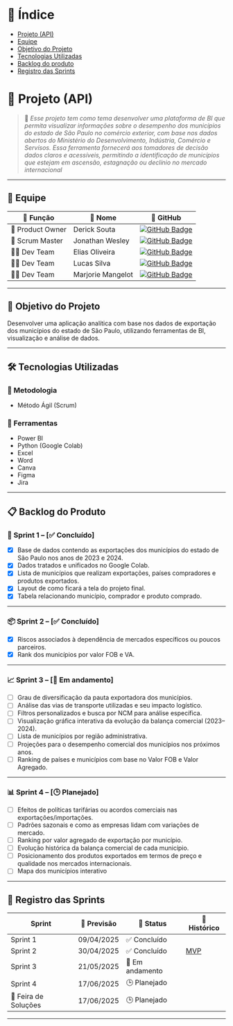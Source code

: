 # 📑 Índice
* [Projeto (API)](#-projeto-api)
* [Equipe](#-equipe)
* [Objetivo do Projeto](#-objetivo-do-projeto)
* [Tecnologias Utilizadas](#%EF%B8%8F-tecnologias-utilizadas)
* [Backlog do produto](#-backlog-do-produto)
* [Registro das Sprints](#-registro-das-sprints)

# 🚀 Projeto (API) 
> 📌 *Esse projeto tem como tema desenvolver uma plataforma de BI que permita visualizar informações sobre o desempenho dos municípios do estado de São Paulo no comércio exterior, com base nos dados abertos do Ministério do Desenvolvimento, Indústria, Comércio e Servísos. Essa ferramenta fornecerá aos tomadores de decisão dados claros e acessíveis, permitindo a identificação de municípios que estejam em ascensão, estagnação ou declínio no mercado internacional*

---

## 👥 Equipe

| 💼 Função        | 👤 Nome               | 🔗 GitHub |
|------------------|----------------------|------------------------------------------------------------------|
| 🧭 Product Owner | Derick Souta         | [![GitHub Badge](https://img.shields.io/badge/GitHub-111217?style=flat-square&logo=github&logoColor=white)](https://github.com/DerickSouta) |
| 🧩 Scrum Master  | Jonathan Wesley      | [![GitHub Badge](https://img.shields.io/badge/GitHub-111217?style=flat-square&logo=github&logoColor=white)](https://github.com/JonathanWesleyFS) |
| 👨‍💻 Dev Team     | Elias Oliveira       | [![GitHub Badge](https://img.shields.io/badge/GitHub-111217?style=flat-square&logo=github&logoColor=white)](https://github.com/Oliveira835) |
| 👨‍💻 Dev Team     | Lucas Silva          | [![GitHub Badge](https://img.shields.io/badge/GitHub-111217?style=flat-square&logo=github&logoColor=white)](https://github.com/LucasSilva59) |
| 👩‍💻 Dev Team     | Marjorie Mangelot    | [![GitHub Badge](https://img.shields.io/badge/GitHub-111217?style=flat-square&logo=github&logoColor=white)](https://github.com/MarjorieMangelot) |

---

## 🎯 Objetivo do Projeto

Desenvolver uma aplicação analítica com base nos dados de exportação dos municípios do estado de São Paulo, utilizando ferramentas de BI, visualização e análise de dados.

---

## 🛠️ Tecnologias Utilizadas

### 📌 Metodologia
- Método Ágil (Scrum)

### 🧰 Ferramentas
- Power BI
- Python (Google Colab)
- Excel
- Word
- Canva
- Figma
- Jira

---

## 📋 Backlog do Produto

### 🏁 Sprint 1 – [✅ Concluído]
- [x] Base de dados contendo as exportações dos municípios do estado de São Paulo nos anos de 2023 e 2024.
- [x] Dados tratados e unificados no Google Colab.
- [x] Lista de municípios que realizam exportações, países compradores e produtos exportados.
- [x] Layout de como ficará a tela do projeto final.
- [x] Tabela relacionando município, comprador e produto comprado.

---

### 📦 Sprint 2 – [✅ Concluído]
- [x] Riscos associados à dependência de mercados específicos ou poucos parceiros.
- [x] Rank dos municípios por valor FOB e VA.

---

### 📈 Sprint 3 – [🔄 Em andamento]
- [ ] Grau de diversificação da pauta exportadora dos municípios.
- [ ] Análise das vias de transporte utilizadas e seu impacto logístico.
- [ ] Filtros personalizados e busca por NCM para análise específica.
- [ ] Visualização gráfica interativa da evolução da balança comercial (2023–2024).
- [ ] Lista de municípios por região administrativa.
- [ ] Projeções para o desempenho comercial dos municípios nos próximos anos.
- [ ] Ranking de países e municípios com base no Valor FOB e Valor Agregado.
---

### 📊 Sprint 4 – [🕒 Planejado]
- [ ] Efeitos de políticas tarifárias ou acordos comerciais nas exportações/importações.
- [ ] Padrões sazonais e como as empresas lidam com variações de mercado.
- [ ] Ranking por valor agregado de exportação por município.
- [ ] Evolução histórica da balança comercial de cada município.
- [ ] Posicionamento dos produtos exportados em termos de preço e qualidade nos mercados internacionais.
- [ ] Mapa dos municípios interativo 

---

## 📅 Registro das Sprints

| Sprint              | 📆 Previsão   | 📌 Status | 📝 Histórico |
|---------------------|---------------|-----------|----------------|
| Sprint 1            | 09/04/2025     | ✅ Concluído | |
| Sprint 2            | 30/04/2025     | ✅ Concluído | [MVP](https://drive.google.com/file/d/1XMfBVbAXyNgi4J_RShvRKP8kEh7kjSZP/view?usp=drive_link) |
| Sprint 3            | 21/05/2025     | 🔄 Em andamento | |
| Sprint 4            | 17/06/2025     | 🕒 Planejado | |
| 🎪 Feira de Soluções | 17/06/2025     | 🕒 Planejado | |

---
